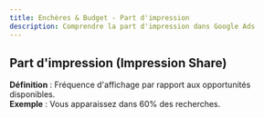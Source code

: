 ```yaml
---
title: Enchères & Budget - Part d'impression
description: Comprendre la part d'impression dans Google Ads
---
```


## Part d'impression (Impression Share)
**Définition** : Fréquence d'affichage par rapport aux opportunités disponibles.  
**Exemple** : Vous apparaissez dans 60% des recherches.